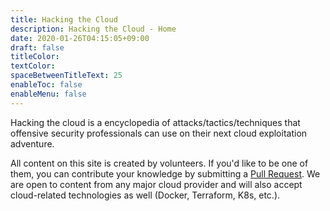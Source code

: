 ```yaml
---
title: Hacking the Cloud
description: Hacking the Cloud - Home
date: 2020-01-26T04:15:05+09:00
draft: false
titleColor:
textColor:
spaceBetweenTitleText: 25
enableToc: false
enableMenu: false
---
```


Hacking the cloud is a encyclopedia of attacks/tactics/techniques that offensive security professionals can use on their next cloud exploitation adventure.

All content on this site is created by volunteers. If you'd like to be one of them, you can contribute your knowledge by submitting a [Pull Request](https://github.com/Hacking-the-Cloud/hackingthe.cloud/pulls). We are open to content from any major cloud provider and will also accept cloud-related technologies as well (Docker, Terraform, K8s, etc.).
